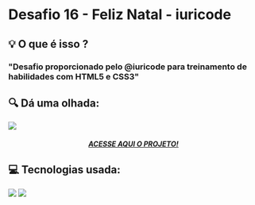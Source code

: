 # Desafio 16 - Feliz Natal - iuricode
<h2> 💡 O que é isso ?</h2>
    <h3>"Desafio proporcionado pelo @iuricode para treinamento de habilidades com HTML5 e CSS3"</h3>
<div>
  <h2> 🔍 Dá uma olhada:</h2>
  <img src="https://cdn.discordapp.com/attachments/897262817776902168/924652274930835517/unknown.png" />
  <h5 align="center"><a href="https://projetofeliznatal.netlify.app/">ACESSE AQUI O PROJETO!</a> </h5>
</div>

<div>
  <h2> 💻 Tecnologias usada:</h2>
  <img src="https://img.shields.io/badge/HTML5-E34F26?style=for-the-badge&logo=html5&logoColor=white" />
  <img src="https://img.shields.io/badge/CSS3-1572B6?style=for-the-badge&logo=css3&logoColor=white" />
</div>
